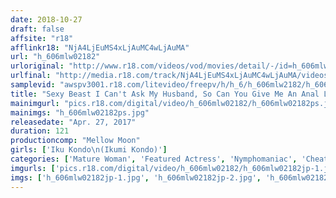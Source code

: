 ```yaml
---
date: 2018-10-27
draft: false
affsite: "r18"
afflinkr18: "NjA4LjEuMS4xLjAuMC4wLjAuMA"
url: "h_606mlw02182"
urloriginal: "http://www.r18.com/videos/vod/movies/detail/-/id=h_606mlw02182"
urlfinal: "http://media.r18.com/track/NjA4LjEuMS4xLjAuMC4wLjAuMA/videos/vod/movies/detail/-/id=h_606mlw02182"
samplevid: "awspv3001.r18.com/litevideo/freepv/h/h_6/h_606mlw2182/h_606mlw2182_dmb_w.mp4"
title: "Sexy Beast I Can't Ask My Husband, So Can You Give Me An Anal Licking Please? Drink My Spit, Fuck Me, And Cum On My Face! Ikumi Kondo"
mainimgurl: "pics.r18.com/digital/video/h_606mlw02182/h_606mlw02182ps.jpg"
mainimgs: "h_606mlw02182ps.jpg"
releasedate: "Apr. 27, 2017"
duration: 121
productioncomp: "Mellow Moon"
girls: ['Iku Kondo\n(Ikumi Kondo)']
categories: ['Mature Woman', 'Featured Actress', 'Nymphomaniac', 'Cheating Wife', 'Drama', 'Hi-Def']
imgurls: ['pics.r18.com/digital/video/h_606mlw02182/h_606mlw02182jp-1.jpg', 'pics.r18.com/digital/video/h_606mlw02182/h_606mlw02182jp-2.jpg', 'pics.r18.com/digital/video/h_606mlw02182/h_606mlw02182jp-3.jpg', 'pics.r18.com/digital/video/h_606mlw02182/h_606mlw02182jp-4.jpg', 'pics.r18.com/digital/video/h_606mlw02182/h_606mlw02182jp-5.jpg', 'pics.r18.com/digital/video/h_606mlw02182/h_606mlw02182jp-6.jpg', 'pics.r18.com/digital/video/h_606mlw02182/h_606mlw02182jp-7.jpg', 'pics.r18.com/digital/video/h_606mlw02182/h_606mlw02182jp-8.jpg', 'pics.r18.com/digital/video/h_606mlw02182/h_606mlw02182jp-9.jpg', 'pics.r18.com/digital/video/h_606mlw02182/h_606mlw02182jp-10.jpg', 'pics.r18.com/digital/video/h_606mlw02182/h_606mlw02182jp-11.jpg', 'pics.r18.com/digital/video/h_606mlw02182/h_606mlw02182jp-12.jpg', 'pics.r18.com/digital/video/h_606mlw02182/h_606mlw02182jp-13.jpg', 'pics.r18.com/digital/video/h_606mlw02182/h_606mlw02182jp-14.jpg', 'pics.r18.com/digital/video/h_606mlw02182/h_606mlw02182jp-15.jpg', 'pics.r18.com/digital/video/h_606mlw02182/h_606mlw02182jp-16.jpg', 'pics.r18.com/digital/video/h_606mlw02182/h_606mlw02182jp-17.jpg', 'pics.r18.com/digital/video/h_606mlw02182/h_606mlw02182jp-18.jpg', 'pics.r18.com/digital/video/h_606mlw02182/h_606mlw02182jp-19.jpg', 'pics.r18.com/digital/video/h_606mlw02182/h_606mlw02182jp-20.jpg']
imgs: ['h_606mlw02182jp-1.jpg', 'h_606mlw02182jp-2.jpg', 'h_606mlw02182jp-3.jpg', 'h_606mlw02182jp-4.jpg', 'h_606mlw02182jp-5.jpg', 'h_606mlw02182jp-6.jpg', 'h_606mlw02182jp-7.jpg', 'h_606mlw02182jp-8.jpg', 'h_606mlw02182jp-9.jpg', 'h_606mlw02182jp-10.jpg', 'h_606mlw02182jp-11.jpg', 'h_606mlw02182jp-12.jpg', 'h_606mlw02182jp-13.jpg', 'h_606mlw02182jp-14.jpg', 'h_606mlw02182jp-15.jpg', 'h_606mlw02182jp-16.jpg', 'h_606mlw02182jp-17.jpg', 'h_606mlw02182jp-18.jpg', 'h_606mlw02182jp-19.jpg', 'h_606mlw02182jp-20.jpg']
---
```

